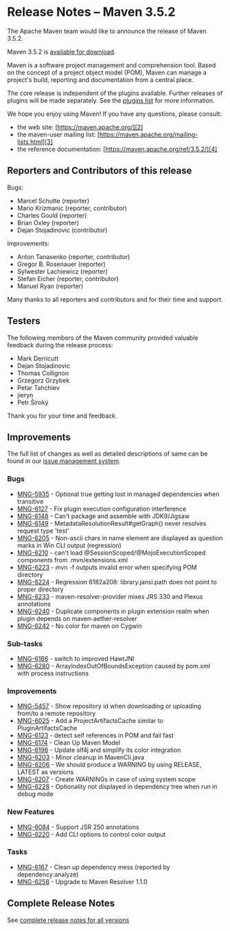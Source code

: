 <!-- 
 Licensed to the Apache Software Foundation (ASF) under one
 or more contributor license agreements.  See the NOTICE file
 distributed with this work for additional information
 regarding copyright ownership.  The ASF licenses this file
 to you under the Apache License, Version 2.0 (the
 "License"); you may not use this file except in compliance
 with the License.  You may obtain a copy of the License at

   http://www.apache.org/licenses/LICENSE-2.0

 Unless required by applicable law or agreed to in writing,
 software distributed under the License is distributed on an
 "AS IS" BASIS, WITHOUT WARRANTIES OR CONDITIONS OF ANY
 KIND, either express or implied.  See the License for the
 specific language governing permissions and limitations
 under the License.
-->

# Release Notes &#x2013; Maven 3.5.2

The Apache Maven team would like to announce the release of Maven 3.5.2.

Maven 3.5.2 is [available for download][0].

Maven is a software project management and comprehension tool. Based on the concept of a project object model (POM), Maven can manage a project's build, reporting and documentation from a central place.

The core release is independent of the plugins available. Further releases of plugins will be made separately. See the [plugins list][1] for more information.

We hope you enjoy using Maven! If you have any questions, please consult:

- the web site: [https://maven.apache.org/][2]
- the maven-user mailing list: [https://maven.apache.org/mailing-lists.html][3]
- the reference documentation: [https://maven.apache.org/ref/3.5.2/][4]

## Reporters and Contributors of this release

Bugs:

- Marcel Schutte (reporter)
- Mario Krizmanic (reporter, contributor)
- Charles Gould (reporter)
- Brian Oxley (reporter)
- Dejan Stojadinovic (contributor)

Improvements:

- Anton Tanasenko (reporter, contributor)
- Gregor B. Rosenauer (reporter)
- Sylwester Lachiewicz (reporter)
- Stefan Eicher (reporter, contributor)
- Manuel Ryan (reporter)

Many thanks to all reporters and contributors and for their time and support.

## Testers

The following members of the Maven community provided valuable feedback during the release process:

- Mark Derricutt
- Dejan Stojadinovic
- Thomas Collignon
- Grzegorz Grzybek
- Petar Tahchiev
- jieryn
- Petr Široký

Thank you for your time and feedback.

## Improvements

The full list of changes as well as detailed descriptions of same can be found in our [issue management system][6].

### Bugs

- [MNG-5935][] - Optional true getting lost in managed dependencies when transitive
- [MNG-6127][] - Fix plugin execution configuration interference
- [MNG-6148][] - Can't package and assemble with JDK9/Jigsaw
- [MNG-6149][] - MetadataResolutionResult#getGraph() never resolves request type 'test'
- [MNG-6205][] - Non-ascii chars in name element are displayed as question marks in Win CLI output (regression)
- [MNG-6210][] - can't load @SessionScoped/@MojoExecutionScoped components from .mvn/extensions.xml
- [MNG-6223][] - mvn -f outputs invalid error when specifying POM directory
- [MNG-6224][] - Regression 6182a208: library.jansi.path does not point to proper directory
- [MNG-6233][] - maven-resolver-provider mixes JRS 330 and Plexus annotations
- [MNG-6240][] - Duplicate components in plugin extension realm when plugin depends on maven-aether-resolver
- [MNG-6242][] - No color for maven on Cygwin

### Sub-tasks

- [MNG-6186][] - switch to improved HawtJNI
- [MNG-6280][] - ArrayIndexOutOfBoundsException caused by pom.xml with process instructions

### Improvements

- [MNG-5457][] - Show repository id when downloading or uploading from/to a remote repository
- [MNG-6025][] - Add a ProjectArtifactsCache similar to PluginArtifactsCache
- [MNG-6123][] - detect self references in POM and fail fast
- [MNG-6174][] - Clean Up Maven Model
- [MNG-6196][] - Update slf4j and simplify its color integration
- [MNG-6203][] - Minor cleanup in MavenCli.java
- [MNG-6206][] - We should produce a WARNING by using RELEASE, LATEST as versions
- [MNG-6207][] - Create WARNINGs in case of using system scope
- [MNG-6228][] - Optionality not displayed in dependency tree when run in debug mode

### New Features

- [MNG-6084][] - Support JSR 250 annotations
- [MNG-6220][] - Add CLI options to control color output

### Tasks

- [MNG-6167][] - Clean up dependency mess (reported by dependency:analyze)
- [MNG-6258][] - Upgrade to Maven Resolver 1.1.0

## Complete Release Notes

See [complete release notes for all versions][7]

[0]: /download.html
[1]: /plugins/index.html
[2]: https://maven.apache.org/
[3]: /mailing-lists.html
[4]: /ref/3.5.2/
[6]: https://issues.apache.org/jira/secure/ReleaseNote.jspa?projectId=12316922&amp;version=12338964&amp;styleName=Text
[7]: /docs/history.html
[MNG-5457]: https://issues.apache.org/jira/browse/MNG-5457
[MNG-5935]: https://issues.apache.org/jira/browse/MNG-5935
[MNG-6025]: https://issues.apache.org/jira/browse/MNG-6025
[MNG-6084]: https://issues.apache.org/jira/browse/MNG-6084
[MNG-6123]: https://issues.apache.org/jira/browse/MNG-6123
[MNG-6127]: https://issues.apache.org/jira/browse/MNG-6127
[MNG-6148]: https://issues.apache.org/jira/browse/MNG-6148
[MNG-6149]: https://issues.apache.org/jira/browse/MNG-6149
[MNG-6167]: https://issues.apache.org/jira/browse/MNG-6167
[MNG-6174]: https://issues.apache.org/jira/browse/MNG-6174
[MNG-6186]: https://issues.apache.org/jira/browse/MNG-6186
[MNG-6196]: https://issues.apache.org/jira/browse/MNG-6196
[MNG-6203]: https://issues.apache.org/jira/browse/MNG-6203
[MNG-6205]: https://issues.apache.org/jira/browse/MNG-6205
[MNG-6206]: https://issues.apache.org/jira/browse/MNG-6206
[MNG-6207]: https://issues.apache.org/jira/browse/MNG-6207
[MNG-6210]: https://issues.apache.org/jira/browse/MNG-6210
[MNG-6220]: https://issues.apache.org/jira/browse/MNG-6220
[MNG-6223]: https://issues.apache.org/jira/browse/MNG-6223
[MNG-6224]: https://issues.apache.org/jira/browse/MNG-6224
[MNG-6228]: https://issues.apache.org/jira/browse/MNG-6228
[MNG-6233]: https://issues.apache.org/jira/browse/MNG-6233
[MNG-6240]: https://issues.apache.org/jira/browse/MNG-6240
[MNG-6242]: https://issues.apache.org/jira/browse/MNG-6242
[MNG-6258]: https://issues.apache.org/jira/browse/MNG-6258
[MNG-6280]: https://issues.apache.org/jira/browse/MNG-6280
